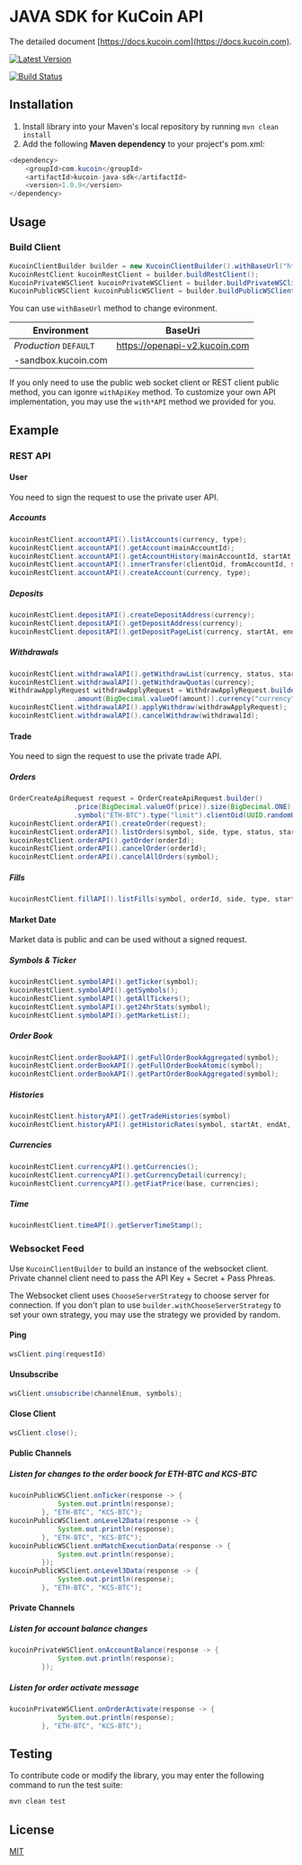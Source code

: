 # JAVA SDK for KuCoin API
The detailed document [https://docs.kucoin.com](https://docs.kucoin.com).

[![Latest Version](https://img.shields.io/github/release/Kucoin/kucoin-java-sdk.svg?style=flat-square)](https://github.com/Kucoin/kucoin-java-sdk/releases)

[![Build Status](https://travis-ci.org/Kucoin/kucoin-java-sdk.svg?branch=master)](https://travis-ci.org/Kucoin/kucoin-java-sdk)

## Installation
1. Install library into your Maven's local repository by running `mvn clean install`
2. Add the following **Maven dependency** to your project's pom.xml:

```java
<dependency>
    <groupId>com.kucoin</groupId>
    <artifactId>kucoin-java-sdk</artifactId>
    <version>1.0.9</version>
</dependency>
```
## Usage
### Build Client
```java
KucoinClientBuilder builder = new KucoinClientBuilder().withBaseUrl("https://openapi-sandbox.kucoin.com").withApiKey("YOUR_API_KEY", "YOUR_SECRET", "YOUR_PASS_PHRASE");
KucoinRestClient kucoinRestClient = builder.buildRestClient();
KucoinPrivateWSClient kucoinPrivateWSClient = builder.buildPrivateWSClient();
KucoinPublicWSClient kucoinPublicWSClient = builder.buildPublicWSClient();

```
You can use `withBaseUrl` method to change evironment.

| **Environment** | **BaseUri** |
| -------- | -------- |
| *Production* `DEFAULT` | https://openapi-v2.kucoin.com |
-sandbox.kucoin.com |

If you only need to use the public web socket client or REST client public method, you can igonre `withApiKey` method. To customize your own API implementation, you may use the `with*API` method we provided for you.

## Example

### REST API

#### User
You need to sign the request to use the private user API.
##### Accounts
```java
kucoinRestClient.accountAPI().listAccounts(currency, type);
kucoinRestClient.accountAPI().getAccount(mainAccountId);
kucoinRestClient.accountAPI().getAccountHistory(mainAccountId, startAt, endAt, pageNo, pageSize);
kucoinRestClient.accountAPI().innerTransfer(clientOid, fromAccountId, size, toAccountId);
kucoinRestClient.accountAPI().createAccount(currency, type);             
```
##### Deposits
```java
kucoinRestClient.depositAPI().createDepositAddress(currency);
kucoinRestClient.depositAPI().getDepositAddress(currency);
kucoinRestClient.depositAPI().getDepositPageList(currency, startAt, endAt, status, pageNo, pageSize);
```
##### Withdrawals
```java
kucoinRestClient.withdrawalAPI().getWithdrawList(currency, status, startAt, endAt, pageNo, pageSize);
kucoinRestClient.withdrawalAPI().getWithdrawQuotas(currency);
WithdrawApplyRequest withdrawApplyRequest = WithdrawApplyRequest.builder().address("address")
                .amount(BigDecimal.valueOf(amount)).currency("currency").build();
kucoinRestClient.withdrawalAPI().applyWithdraw(withdrawApplyRequest);
kucoinRestClient.withdrawalAPI().cancelWithdraw(withdrawalId);
```
#### Trade
You need to sign the request to use the private trade API.
##### Orders
```java
OrderCreateApiRequest request = OrderCreateApiRequest.builder()
                .price(BigDecimal.valueOf(price)).size(BigDecimal.ONE).side("buy")
                .symbol("ETH-BTC").type("limit").clientOid(UUID.randomUUID().toString()).build();
kucoinRestClient.orderAPI().createOrder(request);
kucoinRestClient.orderAPI().listOrders(symbol, side, type, status, startAt, endAt, pageNo, pageSize);
kucoinRestClient.orderAPI().getOrder(orderId);
kucoinRestClient.orderAPI().cancelOrder(orderId);
kucoinRestClient.orderAPI().cancelAllOrders(symbol);
```
##### Fills
```java
kucoinRestClient.fillAPI().listFills(symbol, orderId, side, type, startAt, endAt, pageNo, pageSize);
```
#### Market Date
Market data is public and can be used without a signed request.
##### Symbols & Ticker
```java
kucoinRestClient.symbolAPI().getTicker(symbol);
kucoinRestClient.symbolAPI().getSymbols();
kucoinRestClient.symbolAPI().getAllTickers();
kucoinRestClient.symbolAPI().get24hrStats(symbol);
kucoinRestClient.symbolAPI().getMarketList();
```
##### Order Book
```java
kucoinRestClient.orderBookAPI().getFullOrderBookAggregated(symbol);
kucoinRestClient.orderBookAPI().getFullOrderBookAtomic(symbol);
kucoinRestClient.orderBookAPI().getPartOrderBookAggregated(symbol);
```
##### Histories
```java
kucoinRestClient.historyAPI().getTradeHistories(symbol)
kucoinRestClient.historyAPI().getHistoricRates(symbol, startAt, endAt, type);
```
##### Currencies
```java
kucoinRestClient.currencyAPI().getCurrencies();
kucoinRestClient.currencyAPI().getCurrencyDetail(currency);
kucoinRestClient.currencyAPI().getFiatPrice(base, currencies);
```
##### Time
```java
kucoinRestClient.timeAPI().getServerTimeStamp();
```
### Websocket Feed
Use `KucoinClientBuilder` to build an instance of the websocket client. Private channel client need to pass the API Key + Secret + Pass Phreas.

The Websocket client uses `ChooseServerStrategy` to choose server for connection. If you don't plan to use `builder.withChooseServerStrategy` to set your own strategy, you may use the strategy we provided by random.

#### Ping
```java
wsClient.ping(requestId)
```
#### Unsubscribe
```java
wsClient.unsubscribe(channelEnum, symbols);
```
#### Close Client
```java
wsClient.close();
```
#### Public Channels

##### Listen for changes to the order boock for ETH-BTC and KCS-BTC

```java
kucoinPublicWSClient.onTicker(response -> {
            System.out.println(response);
        }, "ETH-BTC", "KCS-BTC");
kucoinPublicWSClient.onLevel2Data(response -> {
            System.out.println(response);
        }, "ETH-BTC", "KCS-BTC");
kucoinPublicWSClient.onMatchExecutionData(response -> {
            System.out.println(response);
        });
kucoinPublicWSClient.onLevel3Data(response -> {
            System.out.println(response);
        }, "ETH-BTC", "KCS-BTC");
```
#### Private Channels

##### Listen for account balance changes
```java
kucoinPrivateWSClient.onAccountBalance(response -> {
            System.out.println(response);
        });
```
##### Listen for order activate message
```java
kucoinPrivateWSClient.onOrderActivate(response -> {
            System.out.println(response);
        }, "ETH-BTC", "KCS-BTC");
```

## Testing
To contribute code or modify the library, you may enter the following command to run the test suite:

```java
mvn clean test
```
## License
[MIT](LICENSE)
